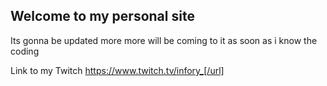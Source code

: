 ## Welcome to my personal site

Its gonna be updated more more will be coming to it as soon as i know the coding 

Link to my Twitch https://www.twitch.tv/infory_[/url]
